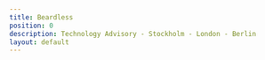 ```yaml
---
title: Beardless
position: 0
description: Technology Advisory - Stockholm - London - Berlin
layout: default
---
```


